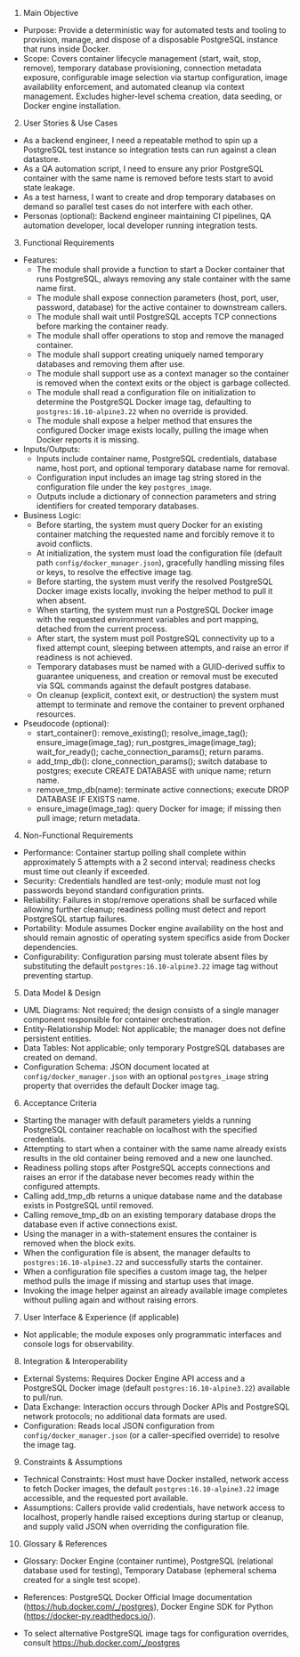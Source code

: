 1. Main Objective
- Purpose: Provide a deterministic way for automated tests and tooling to provision, manage, and dispose of a disposable PostgreSQL instance that runs inside Docker.
- Scope: Covers container lifecycle management (start, wait, stop, remove), temporary database provisioning, connection metadata exposure, configurable image selection via startup configuration, image availability enforcement, and automated cleanup via context management. Excludes higher-level schema creation, data seeding, or Docker engine installation.

2. User Stories & Use Cases
- As a backend engineer, I need a repeatable method to spin up a PostgreSQL test instance so integration tests can run against a clean datastore.
- As a QA automation script, I need to ensure any prior PostgreSQL container with the same name is removed before tests start to avoid state leakage.
- As a test harness, I want to create and drop temporary databases on demand so parallel test cases do not interfere with each other.
- Personas (optional): Backend engineer maintaining CI pipelines, QA automation developer, local developer running integration tests.

3. Functional Requirements
- Features:
  - The module shall provide a function to start a Docker container that runs PostgreSQL, always removing any stale container with the same name first.
  - The module shall expose connection parameters (host, port, user, password, database) for the active container to downstream callers.
  - The module shall wait until PostgreSQL accepts TCP connections before marking the container ready.
  - The module shall offer operations to stop and remove the managed container.
  - The module shall support creating uniquely named temporary databases and removing them after use.
  - The module shall support use as a context manager so the container is removed when the context exits or the object is garbage collected.
  - The module shall read a configuration file on initialization to determine the PostgreSQL Docker image tag, defaulting to `postgres:16.10-alpine3.22` when no override is provided.
  - The module shall expose a helper method that ensures the configured Docker image exists locally, pulling the image when Docker reports it is missing.
- Inputs/Outputs:
  - Inputs include container name, PostgreSQL credentials, database name, host port, and optional temporary database name for removal.
  - Configuration input includes an image tag string stored in the configuration file under the key `postgres_image`.
  - Outputs include a dictionary of connection parameters and string identifiers for created temporary databases.
- Business Logic:
  - Before starting, the system must query Docker for an existing container matching the requested name and forcibly remove it to avoid conflicts.
  - At initialization, the system must load the configuration file (default path `config/docker_manager.json`), gracefully handling missing files or keys, to resolve the effective image tag.
  - Before starting, the system must verify the resolved PostgreSQL Docker image exists locally, invoking the helper method to pull it when absent.
  - When starting, the system must run a PostgreSQL Docker image with the requested environment variables and port mapping, detached from the current process.
  - After start, the system must poll PostgreSQL connectivity up to a fixed attempt count, sleeping between attempts, and raise an error if readiness is not achieved.
  - Temporary databases must be named with a GUID-derived suffix to guarantee uniqueness, and creation or removal must be executed via SQL commands against the default postgres database.
  - On cleanup (explicit, context exit, or destruction) the system must attempt to terminate and remove the container to prevent orphaned resources.
- Pseudocode (optional):
  - start_container(): remove_existing(); resolve_image_tag(); ensure_image(image_tag); run_postgres_image(image_tag); wait_for_ready(); cache_connection_params(); return params.
  - add_tmp_db(): clone_connection_params(); switch database to postgres; execute CREATE DATABASE with unique name; return name.
  - remove_tmp_db(name): terminate active connections; execute DROP DATABASE IF EXISTS name.
  - ensure_image(image_tag): query Docker for image; if missing then pull image; return metadata.

4. Non-Functional Requirements
- Performance: Container startup polling shall complete within approximately 5 attempts with a 2 second interval; readiness checks must time out cleanly if exceeded.
- Security: Credentials handled are test-only; module must not log passwords beyond standard configuration prints.
- Reliability: Failures in stop/remove operations shall be surfaced while allowing further cleanup; readiness polling must detect and report PostgreSQL startup failures.
- Portability: Module assumes Docker engine availability on the host and should remain agnostic of operating system specifics aside from Docker dependencies.
- Configurability: Configuration parsing must tolerate absent files by substituting the default `postgres:16.10-alpine3.22` image tag without preventing startup.

5. Data Model & Design
- UML Diagrams: Not required; the design consists of a single manager component responsible for container orchestration.
- Entity-Relationship Model: Not applicable; the manager does not define persistent entities.
- Data Tables: Not applicable; only temporary PostgreSQL databases are created on demand.
- Configuration Schema: JSON document located at `config/docker_manager.json` with an optional `postgres_image` string property that overrides the default Docker image tag.

6. Acceptance Criteria
- Starting the manager with default parameters yields a running PostgreSQL container reachable on localhost with the specified credentials.
- Attempting to start when a container with the same name already exists results in the old container being removed and a new one launched.
- Readiness polling stops after PostgreSQL accepts connections and raises an error if the database never becomes ready within the configured attempts.
- Calling add_tmp_db returns a unique database name and the database exists in PostgreSQL until removed.
- Calling remove_tmp_db on an existing temporary database drops the database even if active connections exist.
- Using the manager in a with-statement ensures the container is removed when the block exits.
- When the configuration file is absent, the manager defaults to `postgres:16.10-alpine3.22` and successfully starts the container.
- When a configuration file specifies a custom image tag, the helper method pulls the image if missing and startup uses that image.
- Invoking the image helper against an already available image completes without pulling again and without raising errors.

7. User Interface & Experience (if applicable)
- Not applicable; the module exposes only programmatic interfaces and console logs for observability.

8. Integration & Interoperability
- External Systems: Requires Docker Engine API access and a PostgreSQL Docker image (default `postgres:16.10-alpine3.22`) available to pull/run.
- Data Exchange: Interaction occurs through Docker APIs and PostgreSQL network protocols; no additional data formats are used.
- Configuration: Reads local JSON configuration from `config/docker_manager.json` (or a caller-specified override) to resolve the image tag.

9. Constraints & Assumptions
- Technical Constraints: Host must have Docker installed, network access to fetch Docker images, the default `postgres:16.10-alpine3.22` image accessible, and the requested port available.
- Assumptions: Callers provide valid credentials, have network access to localhost, properly handle raised exceptions during startup or cleanup, and supply valid JSON when overriding the configuration file.

10. Glossary & References
- Glossary: Docker Engine (container runtime), PostgreSQL (relational database used for testing), Temporary Database (ephemeral schema created for a single test scope).
- References: PostgreSQL Docker Official Image documentation (https://hub.docker.com/_/postgres), Docker Engine SDK for Python (https://docker-py.readthedocs.io/).


- To select alternative PostgreSQL image tags for configuration overrides, consult https://hub.docker.com/_/postgres
